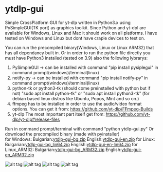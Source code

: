 # ytdlp-gui
Simple CrossPlatform GUI for yt-dlp written in Python3.x using PySimpleGUI(TK port) as graphics toolkit.
Since Python and yt-dpl are available for Windows, Linux and Mac it should work on all platforms.
I have tested on Windows and Linux but dont have craple devices to test on.

You can run the precompiled binary(Windows, Linux or Linux ARM32) that has all dependancy built in.
Or in order to run the python file directly you must have Python3 installed (tested on 3.9) also the following lybrarys:
1) PySimpleGUI -> can be installed with command "pip install pysiplegui" in command prompt(windows)/terminal(linux)
2) notify-py -> can be installed with command "pip install notify-py" in command prompt(windows)/terminal(linux)
3) python-tk or python3-tk (should come preinstalled with python but if not) "sudo apt install python-tk" or "sudo apt install python3-tk" (for debian based linux distros like Ubuntu, Popos, Mint and so on.)
4) ffmpeg has to be installed in order to use the audio/video format options. You can get it from: https://github.com/yt-dlp/FFmpeg-Builds
5) yt-dlp The most important part itself get from: https://github.com/yt-dlp/yt-dlp#release-files

Run in command prompt/terminal with command "python ytdlp-gui.py"
Or download the precompiled binary (made with pyinstaller)  
  for Windows: Bulgarian:[ytdlp-gui-bg.zip](https://github.com/JmanJulian/ytdlp-gui/files/8893199/ytdlp-gui-bg.zip)
English:[ytdlp-gui-en.zip](https://github.com/JmanJulian/ytdlp-gui/files/8893203/ytdlp-gui-en.zip)
  for Linux: Bulgarian:[ytdlp-gui-bg_lin64.zip](https://github.com/JmanJulian/ytdlp-gui/files/8888718/ytdlp-gui-bg_lin64.zip)
English:[ytdlp-gui-en-lin64.zip](https://github.com/JmanJulian/ytdlp-gui/files/8888723/ytdlp-gui-en-lin64.zip)
  for Linux_ARM32: Bulgarian:[ytdlp-gui-bg_ARM32.zip](https://github.com/JmanJulian/ytdlp-gui/files/8888948/ytdlp-gui-bg_ARM32.zip)
English:[ytdlp-gui-en_ARM32.zip](https://github.com/JmanJulian/ytdlp-gui/files/8888949/ytdlp-gui-en_ARM32.zip)

![alt tag](https://github.com/JmanJulian/ytdlp-gui/blob/main/img/Screenshot/win10-12.png)
![alt tag](https://github.com/JmanJulian/ytdlp-gui/blob/main/img/Screenshot/Win7-12.png)
![alt tag](https://github.com/JmanJulian/ytdlp-gui/blob/main/img/Screenshot/ubuntu_mate_22.04-1.PNG)
![alt tag](https://github.com/JmanJulian/ytdlp-gui/blob/main/img/Screenshot/rpi4-12.png)

